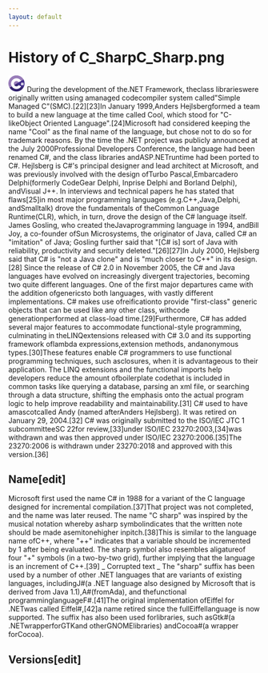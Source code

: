 ```yaml
---
layout: default
---
```

# History of C_SharpC_Sharp.png
![/assets/C_Sharp.png](/assets/C_Sharp.png)
During the development of the.NET Framework, theclass librarieswere originally written using amanaged codecompiler system called"Simple Managed C"(SMC).[22][23]In January 1999,Anders Hejlsbergformed a team to build a new language at the time called Cool, which stood for "C-likeObject Oriented Language".[24]Microsoft had considered keeping the name "Cool" as the final name of the language, but chose not to do so for trademark reasons. By the time the .NET project was publicly announced at the July 2000Professional Developers Conference, the language had been renamed C#, and the class libraries andASP.NETruntime had been ported to C#.
Hejlsberg is C#'s principal designer and lead architect at Microsoft, and was previously involved with the design ofTurbo Pascal,Embarcadero Delphi(formerly CodeGear Delphi, Inprise Delphi and Borland Delphi), andVisual J++. In interviews and technical papers he has stated that flaws[25]in most major programming languages (e.g.C++,Java,Delphi, andSmalltalk) drove the fundamentals of theCommon Language Runtime(CLR), which, in turn, drove the design of the C# language itself.
James Gosling, who created theJavaprogramming language in 1994, andBill Joy, a co-founder ofSun Microsystems, the originator of Java, called C# an "imitation" of Java; Gosling further said that "[C# is] sort of Java with reliability, productivity and security deleted."[26][27]In July 2000, Hejlsberg said that C# is "not a Java clone" and is "much closer to C++" in its design.[28]
Since the release of C# 2.0 in November 2005, the C# and Java languages have evolved on increasingly divergent trajectories, becoming two quite different languages. One of the first major departures came with the addition ofgenericsto both languages, with vastly different implementations. C# makes use ofreificationto provide "first-class" generic objects that can be used like any other class, withcode generationperformed at class-load time.[29]Furthermore, C# has added several major features to accommodate functional-style programming, culminating in theLINQextensions released with C# 3.0 and its supporting framework oflambda expressions,extension methods, andanonymous types.[30]These features enable C# programmers to use functional programming techniques, such asclosures, when it is advantageous to their application. The LINQ extensions and the functional imports help developers reduce the amount ofboilerplate codethat is included in common tasks like querying a database, parsing an xml file, or searching through a data structure, shifting the emphasis onto the actual program logic to help improve readability and maintainability.[31]
C# used to have amascotcalled Andy (named afterAnders Hejlsberg). It was retired on January 29, 2004.[32]
C# was originally submitted to the ISO/IEC JTC 1 subcommitteeSC 22for review,[33]under ISO/IEC 23270:2003,[34]was withdrawn and was then approved under ISO/IEC 23270:2006.[35]The 23270:2006 is withdrawn under 23270:2018 and approved with this version.[36]
## Name[edit]
Microsoft first used the name C# in 1988 for a variant of the C language designed for incremental compilation.[37]That project was not completed, and the name was later reused.
The name "C sharp" was inspired by the musical notation whereby asharp symbolindicates that the written note should be made asemitonehigher inpitch.[38]This is similar to the language name ofC++, where "++" indicates that a variable should be incremented by 1 after being evaluated. The sharp symbol also resembles aligatureof four "+" symbols (in a two-by-two grid), further implying that the language is an increment of C++.[39]
_ Corrupted text _
The "sharp" suffix has been used by a number of other .NET languages that are variants of existing languages, includingJ#(a .NET language also designed by Microsoft that is derived from Java 1.1),A#(fromAda), and thefunctional programminglanguageF#.[41]The original implementation ofEiffel for .NETwas called Eiffel#,[42]a name retired since the fullEiffellanguage is now supported. The suffix has also been used forlibraries, such asGtk#(a .NETwrapperforGTKand otherGNOMElibraries) andCocoa#(a wrapper forCocoa).
## Versions[edit]
